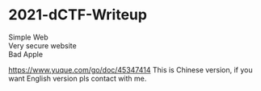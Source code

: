 # 2021-dCTF-Writeup

Simple Web
</br>
Very secure website
</br>
Bad Apple

https://www.yuque.com/go/doc/45347414
This is Chinese version, if you want English version pls contact with me.
